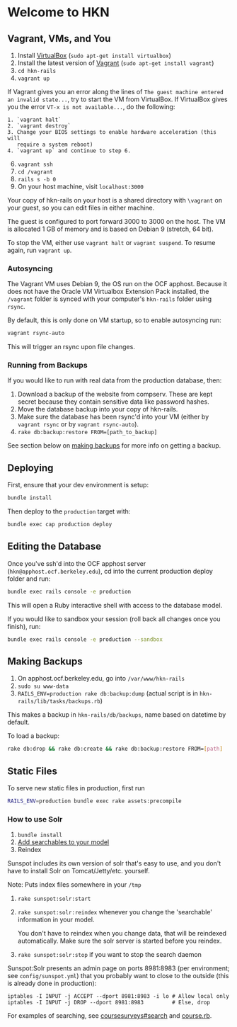 # Welcome to HKN

## Vagrant, VMs, and You

1. Install [VirtualBox][virtualbox] (`sudo apt-get install virtualbox`)
2. Install the latest version of [Vagrant][vagrant] (`sudo apt-get install vagrant`)
4. `cd hkn-rails`
5. `vagrant up`

  If Vagrant gives you an error along the lines of `The guest machine entered
  an invalid state...`, try to start the VM from VirtualBox.  If VirtualBox
  gives you the error `VT-x is not available...`, do the following:

    1. `vagrant halt`
    2. `vagrant destroy`
    3. Change your BIOS settings to enable hardware acceleration (this will
       require a system reboot)
    4. `vagrant up` and continue to step 6.

6. `vagrant ssh`
7. `cd /vagrant`
9. `rails s -b 0`
10. On your host machine, visit `localhost:3000`

Your copy of hkn-rails on your host is a shared directory with `\vagrant` on
your guest, so you can edit files in either machine.

The guest is configured to port forward 3000 to 3000 on the host.  The VM is
allocated 1 GB of memory and is based on Debian 9 (stretch, 64 bit).

To stop the VM, either use `vagrant halt` or `vagrant suspend`. To resume
again, run `vagrant up`.

### Autosyncing

The Vagrant VM uses Debian 9, the OS run on the OCF apphost. Because it does
not have the Oracle VM Virtualbox Extension Pack installed, the `/vagrant`
folder is synced with your computer's `hkn-rails` folder using `rsync`.

By default, this is only done on VM startup, so to enable autosyncing run:

```sh
vagrant rsync-auto
```

This will trigger an rsync upon file changes.

### Running from Backups

If you would like to run with real data from the production database, then:

1. Download a backup of the website from compserv. These are kept secret
   because they contain sensitive data like password hashes.
2. Move the database backup into your copy of hkn-rails.
3. Make sure the database has been rsync'd into your VM (either by `vagrant rsync`
   or by `vagrant rsync-auto`).
4. `rake db:backup:restore FROM=[path_to_backup]`

See section below on [making backups](#making-backups) for more info on getting a backup.

[virtualbox]: https://www.virtualbox.org/wiki/Downloads
[vagrant]: http://www.vagrantup.com/downloads.html

## Deploying

First, ensure that your dev environment is setup:

```sh
bundle install
```

Then deploy to the `production` target with:

```sh
bundle exec cap production deploy
```

## Editing the Database

Once you've ssh'd into the OCF apphost server (`hkn@apphost.ocf.berkeley.edu`),
cd into the current production deploy folder and run:

```sh
bundle exec rails console -e production
```

This will open a Ruby interactive shell with access to the database model.

If you would like to sandbox your session (roll back all changes once you finish), run:

```sh
bundle exec rails console -e production --sandbox
```

## Making Backups

1. On apphost.ocf.berkeley.edu, go into `/var/www/hkn-rails`
2. `sudo su www-data`
3. `RAILS_ENV=production rake db:backup:dump` (actual script is in
   `hkn-rails/lib/tasks/backups.rb`)

This makes a backup in `hkn-rails/db/backups`, name based on datetime by
default.

To load a backup:

```sh
rake db:drop && rake db:create && rake db:backup:restore FROM=[path]
```

## Static Files

To serve new static files in production, first run 

```sh
RAILS_ENV=production bundle exec rake assets:precompile
```

### How to use Solr

1. `bundle install`
2. [Add searchables to your model][searchables]
3. Reindex

Sunspot includes its own version of solr that's easy to use, and you don't have to
install Solr on Tomcat/Jetty/etc. yourself.

Note: Puts index files somewhere in your `/tmp`

1. `rake sunspot:solr:start`
2. `rake sunspot:solr:reindex` whenever you change the 'searchable' information
   in your model.

   You don't have to reindex when you change data, that will be reindexed
   automatically. Make sure the solr server is started before you reindex.

3. `rake sunspot:solr:stop` if you want to stop the search daemon

Sunspot:Solr presents an admin page on ports 8981:8983 (per environment; see
`config/sunspot.yml`) that you probably want to close to the outside (this is
already done in production):

    iptables -I INPUT -j ACCEPT --dport 8981:8983 -i lo # Allow local only
    iptables -I INPUT -j DROP --dport 8981:8983         # Else, drop

For examples of searching, see [coursesurveys#search][coursesurveys] and
[course.rb][course.rb].

[searchables]: http://github.com/outoftime/sunspot/wiki/Setting-up-classes-for-search-and-indexing
[coursesurveys]: app/controllers/coursesurveys_controller.rb#L448
[course.rb]: app/models/course.rb#L45
